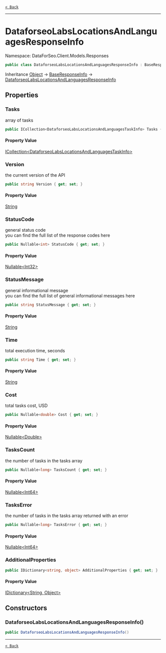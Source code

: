 [`< Back`](./)

---

# DataforseoLabsLocationsAndLanguagesResponseInfo

Namespace: DataForSeo.Client.Models.Responses

```csharp
public class DataforseoLabsLocationsAndLanguagesResponseInfo : BaseResponseInfo
```

Inheritance [Object](https://docs.microsoft.com/en-us/dotnet/api/system.object) → [BaseResponseInfo](./dataforseo.client.models.responses.baseresponseinfo) → [DataforseoLabsLocationsAndLanguagesResponseInfo](./dataforseo.client.models.responses.dataforseolabslocationsandlanguagesresponseinfo)

## Properties

### **Tasks**

array of tasks

```csharp
public ICollection<DataforseoLabsLocationsAndLanguagesTaskInfo> Tasks { get; set; }
```

#### Property Value

[ICollection&lt;DataforseoLabsLocationsAndLanguagesTaskInfo&gt;](./dataforseo.client.models.responses.dataforseolabslocationsandlanguagestaskinfo)<br>

### **Version**

the current version of the API

```csharp
public string Version { get; set; }
```

#### Property Value

[String](https://docs.microsoft.com/en-us/dotnet/api/system.string)<br>

### **StatusCode**

general status code
 <br>you can find the full list of the response codes here

```csharp
public Nullable<int> StatusCode { get; set; }
```

#### Property Value

[Nullable&lt;Int32&gt;](https://docs.microsoft.com/en-us/dotnet/api/system.nullable-1)<br>

### **StatusMessage**

general informational message
 <br>you can find the full list of general informational messages here

```csharp
public string StatusMessage { get; set; }
```

#### Property Value

[String](https://docs.microsoft.com/en-us/dotnet/api/system.string)<br>

### **Time**

total execution time, seconds

```csharp
public string Time { get; set; }
```

#### Property Value

[String](https://docs.microsoft.com/en-us/dotnet/api/system.string)<br>

### **Cost**

total tasks cost, USD

```csharp
public Nullable<double> Cost { get; set; }
```

#### Property Value

[Nullable&lt;Double&gt;](https://docs.microsoft.com/en-us/dotnet/api/system.nullable-1)<br>

### **TasksCount**

the number of tasks in the tasks array

```csharp
public Nullable<long> TasksCount { get; set; }
```

#### Property Value

[Nullable&lt;Int64&gt;](https://docs.microsoft.com/en-us/dotnet/api/system.nullable-1)<br>

### **TasksError**

the number of tasks in the tasks array returned with an error

```csharp
public Nullable<long> TasksError { get; set; }
```

#### Property Value

[Nullable&lt;Int64&gt;](https://docs.microsoft.com/en-us/dotnet/api/system.nullable-1)<br>

### **AdditionalProperties**

```csharp
public IDictionary<string, object> AdditionalProperties { get; set; }
```

#### Property Value

[IDictionary&lt;String, Object&gt;](https://docs.microsoft.com/en-us/dotnet/api/system.collections.generic.idictionary-2)<br>

## Constructors

### **DataforseoLabsLocationsAndLanguagesResponseInfo()**

```csharp
public DataforseoLabsLocationsAndLanguagesResponseInfo()
```

---

[`< Back`](./)
